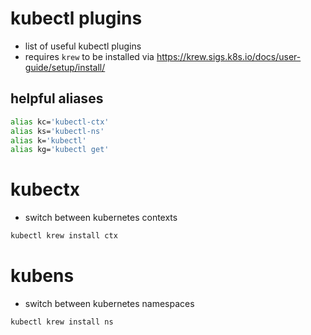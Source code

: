 # kubectl plugins
- list of useful kubectl plugins
- requires `krew` to be installed via https://krew.sigs.k8s.io/docs/user-guide/setup/install/
## helpful aliases
```bash
alias kc='kubectl-ctx'
alias ks='kubectl-ns'
alias k='kubectl'
alias kg='kubectl get'
```

# kubectx
- switch between kubernetes contexts
```bash
kubectl krew install ctx
```
# kubens
- switch between kubernetes namespaces
```bash
kubectl krew install ns
```